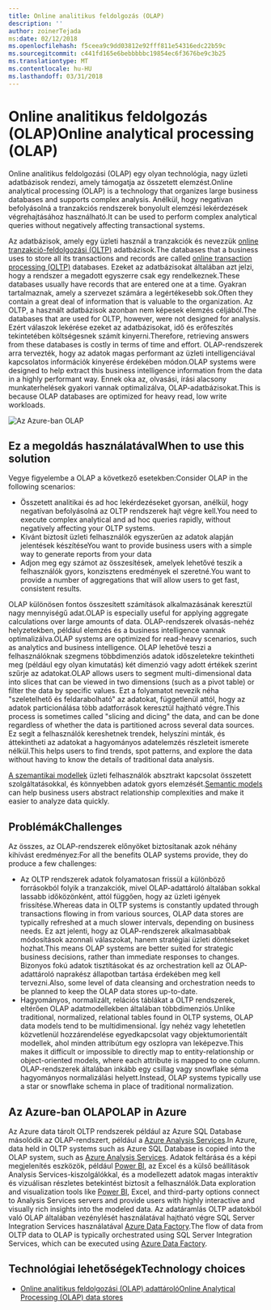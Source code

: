 ```yaml
---
title: Online analitikus feldolgozás (OLAP)
description: ''
author: zoinerTejada
ms:date: 02/12/2018
ms.openlocfilehash: f5ceea9c9dd03812e92fff811e54316edc22b59c
ms.sourcegitcommit: c441fd165e6bebbbbbc19854ec6f3676be9c3b25
ms.translationtype: MT
ms.contentlocale: hu-HU
ms.lasthandoff: 03/31/2018
---
```

# <a name="online-analytical-processing-olap"></a><span data-ttu-id="79623-102">Online analitikus feldolgozás (OLAP)</span><span class="sxs-lookup"><span data-stu-id="79623-102">Online analytical processing (OLAP)</span></span>

<span data-ttu-id="79623-103">Online analitikus feldolgozási (OLAP) egy olyan technológia, nagy üzleti adatbázisok rendezi, amely támogatja az összetett elemzést.</span><span class="sxs-lookup"><span data-stu-id="79623-103">Online analytical processing (OLAP) is a technology that organizes large business databases and supports complex analysis.</span></span> <span data-ttu-id="79623-104">Anélkül, hogy negatívan befolyásolná a tranzakciós rendszerek bonyolult elemzési lekérdezések végrehajtásához használható.</span><span class="sxs-lookup"><span data-stu-id="79623-104">It can be used to perform complex analytical queries without negatively affecting transactional systems.</span></span>

<span data-ttu-id="79623-105">Az adatbázisok, amely egy üzleti használ a tranzakciók és nevezzük [online tranzakció-feldolgozási (OLTP)](online-transaction-processing.md) adatbázisok.</span><span class="sxs-lookup"><span data-stu-id="79623-105">The databases that a business uses to store all its transactions and records are called [online transaction processing (OLTP)](online-transaction-processing.md) databases.</span></span> <span data-ttu-id="79623-106">Ezeket az adatbázisokat általában azt jelzi, hogy a rendszer a megadott egyszerre csak egy rendelkeznek.</span><span class="sxs-lookup"><span data-stu-id="79623-106">These databases usually have records that are entered one at a time.</span></span> <span data-ttu-id="79623-107">Gyakran tartalmaznak, amely a szervezet számára a legértékesebb sok.</span><span class="sxs-lookup"><span data-stu-id="79623-107">Often they contain a great deal of information that is valuable to the organization.</span></span> <span data-ttu-id="79623-108">Az OLTP, a használt adatbázisok azonban nem képesek elemzés céljából.</span><span class="sxs-lookup"><span data-stu-id="79623-108">The databases that are used for OLTP, however, were not designed for analysis.</span></span> <span data-ttu-id="79623-109">Ezért válaszok lekérése ezeket az adatbázisokat, idő és erőfeszítés tekintetében költségesnek számít kinyerni.</span><span class="sxs-lookup"><span data-stu-id="79623-109">Therefore, retrieving answers from these databases is costly in terms of time and effort.</span></span> <span data-ttu-id="79623-110">OLAP-rendszerek arra tervezték, hogy az adatok magas performant az üzleti intelligenciával kapcsolatos információk kinyerése érdekében módon.</span><span class="sxs-lookup"><span data-stu-id="79623-110">OLAP systems were designed to help extract this business intelligence information from the data in a highly performant way.</span></span> <span data-ttu-id="79623-111">Ennek oka az, olvasási, írási alacsony munkaterhelések gyakori vannak optimalizálva, OLAP-adatbázisokat.</span><span class="sxs-lookup"><span data-stu-id="79623-111">This is because OLAP databases are optimized for heavy read, low write workloads.</span></span>

![Az Azure-ban OLAP](./images/olap-data-pipeline.png) 

## <a name="when-to-use-this-solution"></a><span data-ttu-id="79623-113">Ez a megoldás használatával</span><span class="sxs-lookup"><span data-stu-id="79623-113">When to use this solution</span></span>

<span data-ttu-id="79623-114">Vegye figyelembe a OLAP a következő esetekben:</span><span class="sxs-lookup"><span data-stu-id="79623-114">Consider OLAP in the following scenarios:</span></span>

- <span data-ttu-id="79623-115">Összetett analitikai és ad hoc lekérdezéseket gyorsan, anélkül, hogy negatívan befolyásolná az OLTP rendszerek hajt végre kell.</span><span class="sxs-lookup"><span data-stu-id="79623-115">You need to execute complex analytical and ad hoc queries rapidly, without negatively affecting your OLTP systems.</span></span> 
- <span data-ttu-id="79623-116">Kívánt biztosít üzleti felhasználók egyszerűen az adatok alapján jelentések készítése</span><span class="sxs-lookup"><span data-stu-id="79623-116">You want to provide business users with a simple way to generate reports from your data</span></span>
- <span data-ttu-id="79623-117">Adjon meg egy számot az összesítések, amelyek lehetővé teszik a felhasználók gyors, konzisztens eredmények el szeretné.</span><span class="sxs-lookup"><span data-stu-id="79623-117">You want to provide a number of aggregations that will allow users to get fast, consistent results.</span></span> 

<span data-ttu-id="79623-118">OLAP különösen fontos összesített számítások alkalmazásának keresztül nagy mennyiségű adat.</span><span class="sxs-lookup"><span data-stu-id="79623-118">OLAP is especially useful for applying aggregate calculations over large amounts of data.</span></span> <span data-ttu-id="79623-119">OLAP-rendszerek olvasás-nehéz helyzetekben, például elemzés és a business intelligence vannak optimalizálva.</span><span class="sxs-lookup"><span data-stu-id="79623-119">OLAP systems are optimized for read-heavy scenarios, such as analytics and business intelligence.</span></span> <span data-ttu-id="79623-120">OLAP lehetővé teszi a felhasználóknak szegmens többdimenziós adatok időszeletekre tekintheti meg (például egy olyan kimutatás) két dimenzió vagy adott értékek szerint szűrje az adatokat.</span><span class="sxs-lookup"><span data-stu-id="79623-120">OLAP allows users to segment multi-dimensional data into slices that can be viewed in two dimensions (such as a pivot table) or filter the data by specific values.</span></span> <span data-ttu-id="79623-121">Ezt a folyamatot nevezik néha "szeletelhető és feldarabolható" az adatokat, függetlenül attól, hogy az adatok particionálása több adatforrások keresztül hajtható végre.</span><span class="sxs-lookup"><span data-stu-id="79623-121">This process is sometimes called "slicing and dicing" the data, and can be done regardless of whether the data is partitioned across several data sources.</span></span> <span data-ttu-id="79623-122">Ez segít a felhasználók kereshetnek trendek, helyszíni minták, és áttekintheti az adatokat a hagyományos adatelemzés részleteit ismerete nélkül.</span><span class="sxs-lookup"><span data-stu-id="79623-122">This helps users to find trends, spot patterns, and explore the data without having to know the details of traditional data analysis.</span></span>

<span data-ttu-id="79623-123">[A szemantikai modellek](../concepts/semantic-modeling.md) üzleti felhasználók absztrakt kapcsolat összetett szolgáltatásokkal, és könnyebben adatok gyors elemzését.</span><span class="sxs-lookup"><span data-stu-id="79623-123">[Semantic models](../concepts/semantic-modeling.md) can help business users abstract relationship complexities and make it easier to analyze data quickly.</span></span>

## <a name="challenges"></a><span data-ttu-id="79623-124">Problémák</span><span class="sxs-lookup"><span data-stu-id="79623-124">Challenges</span></span>

<span data-ttu-id="79623-125">Az összes, az OLAP-rendszerek előnyöket biztosítanak azok néhány kihívást eredményez:</span><span class="sxs-lookup"><span data-stu-id="79623-125">For all the benefits OLAP systems provide, they do produce a few challenges:</span></span>

- <span data-ttu-id="79623-126">Az OLTP rendszerek adatok folyamatosan frissül a különböző forrásokból folyik a tranzakciók, mivel OLAP-adattároló általában sokkal lassabb időközönként, attól függően, hogy az üzleti igények frissítése.</span><span class="sxs-lookup"><span data-stu-id="79623-126">Whereas data in OLTP systems is constantly updated through transactions flowing in from various sources, OLAP data stores are typically refreshed at a much slower intervals, depending on business needs.</span></span> <span data-ttu-id="79623-127">Ez azt jelenti, hogy az OLAP-rendszerek alkalmasabbak módosítások azonnali válaszokat, hanem stratégiai üzleti döntéseket hozhat.</span><span class="sxs-lookup"><span data-stu-id="79623-127">This means OLAP systems are better suited for strategic business decisions, rather than immediate responses to changes.</span></span> <span data-ttu-id="79623-128">Bizonyos fokú adatok tisztításokat és az orchestration kell az OLAP-adattároló naprakész állapotban tartása érdekében meg kell tervezni.</span><span class="sxs-lookup"><span data-stu-id="79623-128">Also, some level of data cleansing and orchestration needs to be planned to keep the OLAP data stores up-to-date.</span></span>
- <span data-ttu-id="79623-129">Hagyományos, normalizált, relációs táblákat a OLTP rendszerek, eltérően OLAP adatmodellekben általában többdimenziós.</span><span class="sxs-lookup"><span data-stu-id="79623-129">Unlike traditional, normalized, relational tables found in OLTP systems, OLAP data models tend to be multidimensional.</span></span> <span data-ttu-id="79623-130">Így nehéz vagy lehetetlen közvetlenül hozzárendelése egyedkapcsolat vagy objektumorientált modellek, ahol minden attribútum egy oszlopra van leképezve.</span><span class="sxs-lookup"><span data-stu-id="79623-130">This makes it difficult or impossible to directly map to entity-relationship or object-oriented models, where each attribute is mapped to one column.</span></span> <span data-ttu-id="79623-131">OLAP-rendszerek általában inkább egy csillag vagy snowflake séma hagyományos normalizálási helyett.</span><span class="sxs-lookup"><span data-stu-id="79623-131">Instead, OLAP systems typically use a star or snowflake schema in place of traditional normalization.</span></span>

## <a name="olap-in-azure"></a><span data-ttu-id="79623-132">Az Azure-ban OLAP</span><span class="sxs-lookup"><span data-stu-id="79623-132">OLAP in Azure</span></span>

<span data-ttu-id="79623-133">Az Azure data tárolt OLTP rendszerek például az Azure SQL Database másolódik az OLAP-rendszert, például a [Azure Analysis Services](/azure/analysis-services/analysis-services-overview).</span><span class="sxs-lookup"><span data-stu-id="79623-133">In Azure, data held in OLTP systems such as Azure SQL Database is copied into the OLAP system, such as [Azure Analysis Services](/azure/analysis-services/analysis-services-overview).</span></span> <span data-ttu-id="79623-134">Adatok feltárása és a képi megjelenítés eszközök, például [Power BI](https://powerbi.microsoft.com), az Excel és a külső beállítások Analysis Services-kiszolgálókkal, és a modellezett adatok magas interaktív és vizuálisan részletes betekintést biztosít a felhasználók.</span><span class="sxs-lookup"><span data-stu-id="79623-134">Data exploration and visualization tools like [Power BI](https://powerbi.microsoft.com), Excel, and third-party options connect to Analysis Services servers and provide users with highly interactive and visually rich insights into the modeled data.</span></span> <span data-ttu-id="79623-135">Az adatáramlás OLTP adatokból való OLAP általában vezénylését használatával hajtható végre SQL Server Integration Services használatával [Azure Data Factory](/azure/data-factory/concepts-integration-runtime).</span><span class="sxs-lookup"><span data-stu-id="79623-135">The flow of data from OLTP data to OLAP is typically orchestrated using SQL Server Integration Services, which can be executed using [Azure Data Factory](/azure/data-factory/concepts-integration-runtime).</span></span>

## <a name="technology-choices"></a><span data-ttu-id="79623-136">Technológiai lehetőségek</span><span class="sxs-lookup"><span data-stu-id="79623-136">Technology choices</span></span>

- [<span data-ttu-id="79623-137">Online analitikus feldolgozási (OLAP) adattároló</span><span class="sxs-lookup"><span data-stu-id="79623-137">Online Analytical Processing (OLAP) data stores</span></span>](../technology-choices/olap-data-stores.md)


